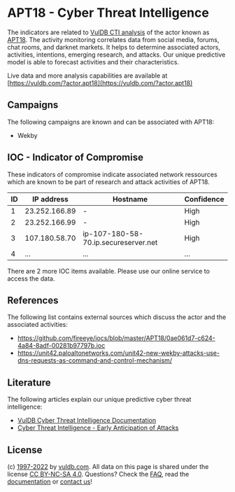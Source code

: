 # APT18 - Cyber Threat Intelligence

The indicators are related to [VulDB CTI analysis](https://vuldb.com/?kb.cti) of the actor known as [APT18](https://vuldb.com/?actor.apt18). The activity monitoring correlates data from social media, forums, chat rooms, and darknet markets. It helps to determine associated actors, activities, intentions, emerging research, and attacks. Our unique predictive model is able to forecast activities and their characteristics.

Live data and more analysis capabilities are available at [https://vuldb.com/?actor.apt18](https://vuldb.com/?actor.apt18)

## Campaigns

The following campaigns are known and can be associated with APT18:

* Wekby

## IOC - Indicator of Compromise

These indicators of compromise indicate associated network ressources which are known to be part of research and attack activities of APT18.

ID | IP address | Hostname | Confidence
-- | ---------- | -------- | ----------
1 | 23.252.166.89 | - | High
2 | 23.252.166.99 | - | High
3 | 107.180.58.70 | ip-107-180-58-70.ip.secureserver.net | High
4 | ... | ... | ...

There are 2 more IOC items available. Please use our online service to access the data.

## References

The following list contains external sources which discuss the actor and the associated activities:

* https://github.com/fireeye/iocs/blob/master/APT18/0ae061d7-c624-4a84-8adf-00281b97797b.ioc
* https://unit42.paloaltonetworks.com/unit42-new-wekby-attacks-use-dns-requests-as-command-and-control-mechanism/

## Literature

The following articles explain our unique predictive cyber threat intelligence:

* [VulDB Cyber Threat Intelligence Documentation](https://vuldb.com/?kb.cti)
* [Cyber Threat Intelligence - Early Anticipation of Attacks](https://www.scip.ch/en/?labs.20201022)

## License

(c) [1997-2022](https://vuldb.com/?kb.changelog) by [vuldb.com](https://vuldb.com/?kb.about). All data on this page is shared under the license [CC BY-NC-SA 4.0](https://creativecommons.org/licenses/by-nc-sa/4.0/). Questions? Check the [FAQ](https://vuldb.com/?kb.faq), read the [documentation](https://vuldb.com/?kb) or [contact us](https://vuldb.com/?contact)!
